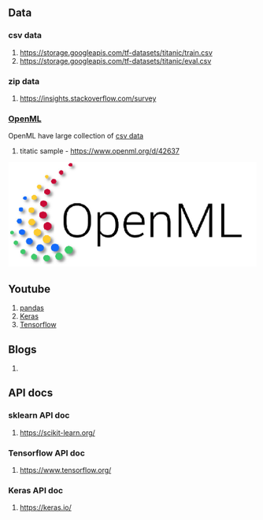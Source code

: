 ## Data
### csv data
1. https://storage.googleapis.com/tf-datasets/titanic/train.csv
2. https://storage.googleapis.com/tf-datasets/titanic/eval.csv

### zip data
1. https://insights.stackoverflow.com/survey

### [OpenML](https://www.openml.org/home)
OpenML have large collection of [csv data ](https://www.openml.org/search?type=data)
1. titatic sample - https://www.openml.org/d/42637

![image](gallery/openml_icon.png)

## Youtube
1. [pandas](https://www.youtube.com/watch?v=ZyhVh-qRZPA&list=PL-osiE80TeTsWmV9i9c58mdDCSskIFdDS)
2. [Keras](https://www.youtube.com/watch?v=qFJeN9V1ZsI&list=RDCMUC8butISFwT-Wl7EV0hUK0BQ&start_radio=1&t=395s)
3. [Tensorflow](https://www.youtube.com/c/TensorFlow/playlists)


## Blogs
1.


## API docs
### sklearn API doc
1. https://scikit-learn.org/

### Tensorflow API doc
1. https://www.tensorflow.org/

### Keras API doc
1. https://keras.io/ 